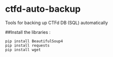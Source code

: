 # ctfd-auto-backup
Tools for backing up CTFd DB (SQL) automatically

##Install the libraries :
```
pip install BeautifulSoup4
pip install requests
pip install wget

```
